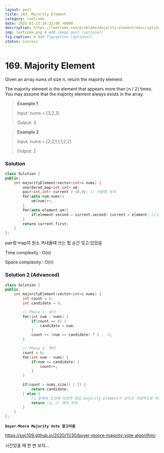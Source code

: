 ```yaml
---
layout: post
title: 169. Majority Element
category: leetcode
date: 2025-01-22 16:32:00 +0900
description: https://leetcode.com/problems/majority-element/description/?envType=company&envId=google&favoriteSlug=google-thirty-days
img: leetcode.png # Add image post (optional)
fig-caption: # Add figcaption (optional)
status: success
---
```



# 169. Majority Element


Given an array nums of size n, return the majority element.

The majority element is the element that appears more than ⌊n / 2⌋ times. You may assume that the majority element always exists in the array.

 

> **Example 1**
> 
> Input: nums = [3,2,3]
> 
> Output: 3

> **Example 2**
> 
> Input: nums = [2,2,1,1,1,2,2]
> 
> Output: 2


### Solution 

```cpp
class Solution {
public:
    int majorityElement(vector<int>& nums) {
        unordered_map<int,int> um;
        pair<int,int> current = {0,0}; // 사용법 숙지 
        for(auto num:nums){
            um[num]++;
        }
        for(auto element:um){
            if(element.second > current.second) current = element; //사용법 숙지 
        }
        return current.first;
    }
};
```

pair랑 map의 원소 꺼내올때 쓰는 법 순간 잊고 있었음 

Time complexity : O(n) 

Space complexity : O(n)


### Solution 2 (Advanced)

```cpp
class Solution {
public:
    int majorityElement(vector<int>& nums) {
        int count = 0;
        int candidate = 0;

        // Phase 1: 찾기
        for(int num : nums) {
            if(count == 0) {
                candidate = num;
            }
            count += (num == candidate) ? 1 : -1;
        }

        // Phase 2: 확인
        count = 0;
        for(int num : nums) {
            if(num == candidate) {
                count++;
            }
        }
        
        if(count > nums.size() / 2) {
            return candidate;
        } else {
            // 문제의 조건에 따르면 항상 majority element가 있다고 가정하므로 여기까지 도달하지 않습니다.
            return -1; // 예외 처리
        }
    }
};
```

**`Boyer-Moore Majority Vote 알고리즘`** 

https://sgc109.github.io/2020/11/30/boyer-moore-majority-vote-algorithm/

시간있을 때 한 번 보자...